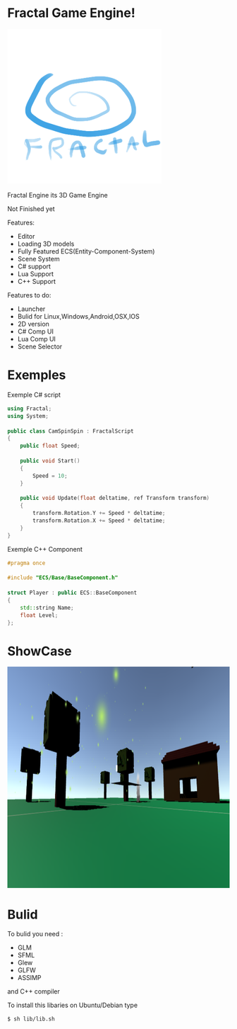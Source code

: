 # Fractal Game Engine!
<p align="left">
  <img src="res/Graphics/Logo.png" width="350" height="350">
</p>
Fractal Engine its 3D Game Engine

Not Finished yet

Features:
* Editor
* Loading 3D models
* Fully Featured ECS(Entity-Component-System)
* Scene System
* C# support
* Lua Support
* C++ Support

Features to do:

* Launcher
* Bulid for Linux,Windows,Android,OSX,IOS
* 2D version
* C# Comp UI
* Lua Comp UI
* Scene Selector

# Exemples
Exemple C# script

```cpp
using Fractal;
using System;

public class CamSpinSpin : FractalScript
{
    public float Speed;
    
    public void Start()
    {
        Speed = 10;
    }

    public void Update(float deltatime, ref Transform transform)
    {
        transform.Rotation.Y += Speed * deltatime;
        transform.Rotation.X += Speed * deltatime;
    }
}
```

Exemple C++ Component

```cpp
#pragma once

#include "ECS/Base/BaseComponent.h"

struct Player : public ECS::BaseComponent
{
    std::string Name;
    float Level;
};
```

# ShowCase

<p align="left">
  <img src="res/Gui/showcase.png" width="1300" height="500">
</p>

# Bulid

To bulid you need :

* GLM
* SFML
* Glew
* GLFW
* ASSIMP

and C++ compiler

To install this libaries on Ubuntu/Debian type
```sh
$ sh lib/lib.sh
```
